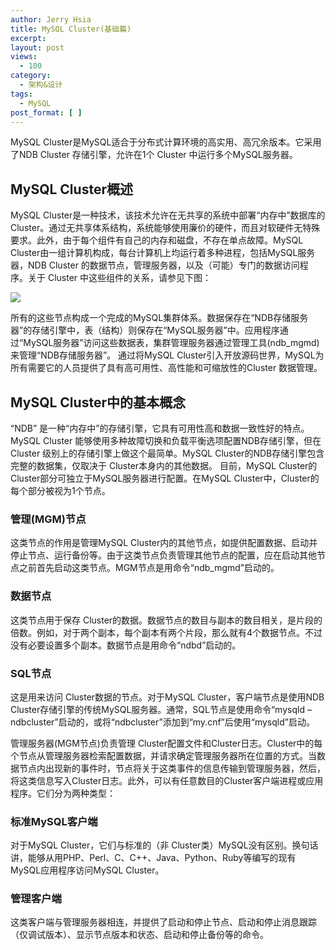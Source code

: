 ```yaml
---
author: Jerry Hsia
title: MySQL Cluster(基础篇)
excerpt:
layout: post
views:
  - 100
category:
  - 架构&设计
tags:
  - MySQL
post_format: [ ]
---
```


MySQL Cluster是MySQL适合于分布式计算环境的高实用、高冗余版本。它采用了NDB Cluster 存储引擎，允许在1个 Cluster 中运行多个MySQL服务器。

## MySQL Cluster概述

MySQL Cluster是一种技术，该技术允许在无共享的系统中部署“内存中”数据库的 Cluster。通过无共享体系结构，系统能够使用廉价的硬件，而且对软硬件无特殊要求。此外，由于每个组件有自己的内存和磁盘，不存在单点故障。MySQL Cluster由一组计算机构成，每台计算机上均运行着多种进程，包括MySQL服务器，NDB Cluster 的数据节点，管理服务器，以及（可能）专门的数据访问程序。关于 Cluster 中这些组件的关系，请参见下图：

![]({{site.blog.static}}files/mysql-cluster.jpg)

所有的这些节点构成一个完成的MySQL集群体系。数据保存在“NDB存储服务器”的存储引擎中，表（结构）则保存在“MySQL服务器”中。应用程序通过“MySQL服务器”访问这些数据表，集群管理服务器通过管理工具(ndb_mgmd)来管理“NDB存储服务器”。
通过将MySQL Cluster引入开放源码世界，MySQL为所有需要它的人员提供了具有高可用性、高性能和可缩放性的Cluster 数据管理。

## MySQL Cluster中的基本概念

“NDB” 是一种“内存中”的存储引擎，它具有可用性高和数据一致性好的特点。MySQL Cluster 能够使用多种故障切换和负载平衡选项配置NDB存储引擎，但在 Cluster 级别上的存储引擎上做这个最简单。MySQL Cluster的NDB存储引擎包含完整的数据集，仅取决于 Cluster本身内的其他数据。
目前，MySQL Cluster的 Cluster部分可独立于MySQL服务器进行配置。在MySQL Cluster中，Cluster的每个部分被视为1个节点。

### 管理(MGM)节点

这类节点的作用是管理MySQL Cluster内的其他节点，如提供配置数据、启动并停止节点、运行备份等。由于这类节点负责管理其他节点的配置，应在启动其他节点之前首先启动这类节点。MGM节点是用命令“ndb_mgmd”启动的。

### 数据节点

这类节点用于保存 Cluster的数据。数据节点的数目与副本的数目相关，是片段的倍数。例如，对于两个副本，每个副本有两个片段，那么就有4个数据节点。不过没有必要设置多个副本。数据节点是用命令“ndbd”启动的。

### SQL节点

这是用来访问 Cluster数据的节点。对于MySQL Cluster，客户端节点是使用NDB Cluster存储引擎的传统MySQL服务器。通常，SQL节点是使用命令“mysqld –ndbcluster”启动的，或将“ndbcluster”添加到“my.cnf”后使用“mysqld”启动。

管理服务器(MGM节点)负责管理 Cluster配置文件和Cluster日志。Cluster中的每个节点从管理服务器检索配置数据，并请求确定管理服务器所在位置的方式。当数据节点内出现新的事件时，节点将关于这类事件的信息传输到管理服务器，然后，将这类信息写入Cluster日志。此外，可以有任意数目的Cluster客户端进程或应用程序。它们分为两种类型：

### 标准MySQL客户端

对于MySQL Cluster，它们与标准的（非 Cluster类）MySQL没有区别。换句话讲，能够从用PHP、Perl、C、C++、Java、Python、Ruby等编写的现有MySQL应用程序访问MySQL Cluster。

### 管理客户端

这类客户端与管理服务器相连，并提供了启动和停止节点、启动和停止消息跟踪（仅调试版本）、显示节点版本和状态、启动和停止备份等的命令。
